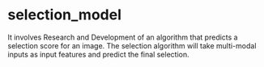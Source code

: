 # selection_model
It involves Research and Development of an algorithm that predicts a selection score for an image. The selection algorithm will take multi-modal inputs as input features and predict the final selection.
